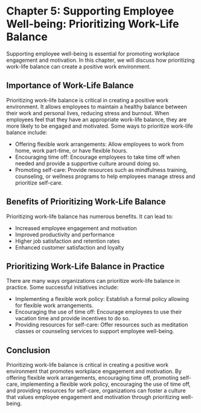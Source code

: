 Chapter 5: Supporting Employee Well-being: Prioritizing Work-Life Balance
=========================================================================

Supporting employee well-being is essential for promoting workplace engagement and motivation. In this chapter, we will discuss how prioritizing work-life balance can create a positive work environment.

Importance of Work-Life Balance
-------------------------------

Prioritizing work-life balance is critical in creating a positive work environment. It allows employees to maintain a healthy balance between their work and personal lives, reducing stress and burnout. When employees feel that they have an appropriate work-life balance, they are more likely to be engaged and motivated. Some ways to prioritize work-life balance include:

* Offering flexible work arrangements: Allow employees to work from home, work part-time, or have flexible hours.
* Encouraging time off: Encourage employees to take time off when needed and provide a supportive culture around doing so.
* Promoting self-care: Provide resources such as mindfulness training, counseling, or wellness programs to help employees manage stress and prioritize self-care.

Benefits of Prioritizing Work-Life Balance
------------------------------------------

Prioritizing work-life balance has numerous benefits. It can lead to:

* Increased employee engagement and motivation
* Improved productivity and performance
* Higher job satisfaction and retention rates
* Enhanced customer satisfaction and loyalty

Prioritizing Work-Life Balance in Practice
------------------------------------------

There are many ways organizations can prioritize work-life balance in practice. Some successful initiatives include:

* Implementing a flexible work policy: Establish a formal policy allowing for flexible work arrangements.
* Encouraging the use of time off: Encourage employees to use their vacation time and provide incentives to do so.
* Providing resources for self-care: Offer resources such as meditation classes or counseling services to support employee well-being.

Conclusion
----------

Prioritizing work-life balance is critical in creating a positive work environment that promotes workplace engagement and motivation. By offering flexible work arrangements, encouraging time off, promoting self-care, implementing a flexible work policy, encouraging the use of time off, and providing resources for self-care, organizations can foster a culture that values employee engagement and motivation through prioritizing well-being.

